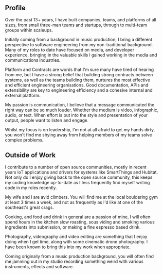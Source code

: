 ## Profile

Over the past 13+ years, I have built companies, teams, and platforms of all sizes, from small three-man teams and startups, through to multi-team groups within scaleups.

Initially coming from a background in music production, I bring a different perspective to software engineering from my non-traditional background. Many of my roles to date have focused on media, and developer experience, bringing in the valuable skills I gained working in the media and communications industries.

Platform and Contracts are words that I'm sure many have tired of hearing from me, but I have a strong belief that building strong contracts between systems, as well as the teams building them, nurtures the most effective and efficient engineering organisations. Good documentation, APIs and extensibility are key to engineering efficiency and a cohesive internal and external platform.

My passion is communication, I believe that a message communicated the right way can be so much louder. Whether the medium is video, infographic, audio, or text. When effort is put into the style and presentation of your output, people want to listen and engage.

Whilst my focus is on leadership, I'm not at all afraid to get my hands dirty, you won't find me shying away from helping members of my teams solve complex problems.

<pb></pb>

## Outside of Work

I contribute to a number of open source communities, mostly in recent years IoT applications and drivers for systems like SmartThings and Hubitat. Not only do I enjoy giving back to the open source community, this keeps my coding knowledge up-to-date as I less frequently find myself writing code in my roles recently.

My wife and I are avid climbers. You will find me at the local bouldering gym at least 3 times a week, and not as frequently as I'd like at one of the southeast's great crags.

Cooking, and food and drink in general are a passion of mine, I will often spend hours in the kitchen slow roasting, sous viding and smoking various ingredients into submission, or making a fine espresso based drink.

Photography, videography and video editing are something that I enjoy doing when I get time, along with some cinematic drone photography. I have been known to bring this into my work when appropriate.

Coming originally from a music production background, you will often find me jamming out in my studio recording something weird with various instruments, effects and software.